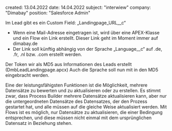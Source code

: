 
created: 13.04.2022
date: 14.04.2022
subject: "interwiew"
company: "Dimabay"
position: "Salesforce Admin"


Im Lead gibt es ein Custom Field: „Landingpage_URL__c“

- Wenn eine Mail-Adresse eingetragen ist, wird über eine APEX-Klasse und ein Flow ein Link erstellt. Dieser Link geht im Moment immer auf dimabay.de
- Der Link soll künftig abhängig von der Sprache „Language__c“ auf .de, .fr, .nl bzw. .com erstellt werden.

Der Token wir als MD5 aus Informationen des Leads erstellt (DmbLeadLandingpage.apcx) Auch die Sprache soll nun mit in den MD5 eingebracht werden.

Eine der leistungsfähigsten Funktionen ist die Möglichkeit, mehrere Datensätze zu bewerten und zu aktualisieren oder zu erstellen. Es stimmt zwar, dass Process Builder mehrere Datensätze aktualisieren kann, aber nur die untergeordneten Datensätze des Datensatzes, der den Prozess gestartet hat, und alle müssen auf die gleiche Weise aktualisiert werden. Mit Flows ist es möglich, nur Datensätze zu aktualisieren, die einer Bedingung entsprechen, und diese müssen nicht einmal mit dem ursprünglichen Datensatz in Beziehung stehen. 

